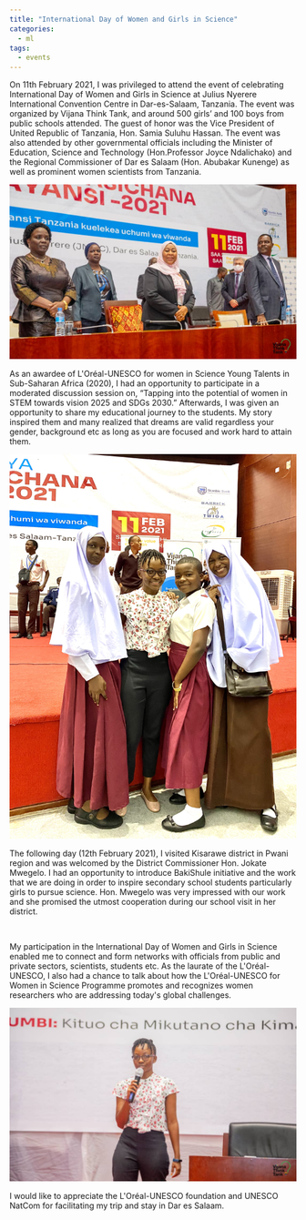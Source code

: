 ```yaml
---
title: "International Day of Women and Girls in Science"
categories:
  - ml
tags:
  - events
---
```

On 11th February 2021, I was privileged to attend the event of celebrating International Day of Women and Girls in Science at Julius Nyerere International Convention Centre in Dar-es-Salaam, Tanzania. The event was organized by Vijana Think Tank, and around 500 girls’ and 100 boys from public schools attended. The guest of honor was the Vice President of United Republic of Tanzania, Hon. Samia Suluhu Hassan.  The event was also attended by other governmental officials including the Minister of Education, Science and Technology (Hon.Professor Joyce Ndalichako) and the Regional Commissioner of Dar es Salaam (Hon. Abubakar Kunenge) as well as prominent women scientists from Tanzania.

<img src="/assets/images/dar1.png" class="align-center" alt="">  

As an awardee of L'Oréal-UNESCO for women in Science Young Talents in Sub-Saharan Africa (2020), I had an opportunity to participate in a moderated discussion session on, “Tapping into the potential of women in STEM towards vision 2025 and SDGs 2030.” Afterwards, I was given an opportunity to share my educational journey to the students. My story inspired them and many realized that dreams are valid regardless your gender, background etc as long as you are focused and work hard to attain them. 

<img src="/assets/images/dar2.jpeg" class="align-center" alt="">  

The following day (12th February 2021), I visited Kisarawe district in Pwani region and was welcomed by the District Commissioner Hon. Jokate Mwegelo. I had an opportunity to introduce BakiShule initiative and the work that we are doing in order to inspire secondary school students particularly girls to pursue science. Hon. Mwegelo was very impressed with our work and she promised the utmost cooperation during our school visit in her district. 

<img src="/assets/images/kisarawe.jpeg" class="align-center" alt=""> 

My participation in the International Day of Women and Girls in Science enabled me to connect and form networks with officials from public and private sectors, scientists, students etc. As the laurate of the L'Oréal-UNESCO, I also had a chance to talk about how the L'Oréal-UNESCO for Women in Science Programme promotes and recognizes women researchers who are addressing today's global challenges. 

<img src="/assets/images/dar3.JPG" class="align-center" alt="">

I would like to appreciate the L'Oréal-UNESCO foundation and UNESCO NatCom for facilitating my trip and stay in Dar es Salaam. 

